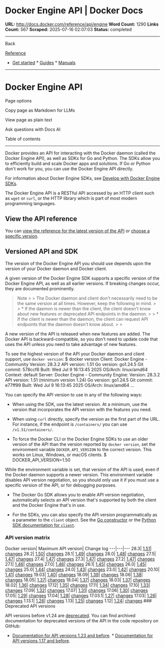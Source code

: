 # Docker Engine API | Docker Docs

**URL:** http://docs.docker.com/reference/api/engine
**Word Count:** 1290
**Links Count:** 567
**Scraped:** 2025-07-16 02:07:03
**Status:** completed

---

Back

[Reference](https://docs.docker.com/reference/)

  * [Get started](http://docs.docker.com/get-started/)   * [Guides](http://docs.docker.com/guides/)   * [Manuals](http://docs.docker.com/manuals/)

* * *

# Docker Engine API

Page options

Copy page as Markdown for LLMs

View page as plain text

Ask questions with Docs AI

Table of contents

* * *

Docker provides an API for interacting with the Docker daemon \(called the Docker Engine API\), as well as SDKs for Go and Python. The SDKs allow you to efficiently build and scale Docker apps and solutions. If Go or Python don't work for you, you can use the Docker Engine API directly.

For information about Docker Engine SDKs, see [Develop with Docker Engine SDKs](https://docs.docker.com/reference/api/engine/sdk/).

The Docker Engine API is a RESTful API accessed by an HTTP client such as `wget` or `curl`, or the HTTP library which is part of most modern programming languages.

## View the API reference

You can [view the reference for the latest version of the API](https://docs.docker.com/reference/api/engine/version/v1.51/) or [choose a specific version](http://docs.docker.com/reference/api/engine/version-history/).

## Versioned API and SDK

The version of the Docker Engine API you should use depends upon the version of your Docker daemon and Docker client.

A given version of the Docker Engine SDK supports a specific version of the Docker Engine API, as well as all earlier versions. If breaking changes occur, they are documented prominently.

> Note >  > The Docker daemon and client don't necessarily need to be the same version at all times. However, keep the following in mind. >  >   * If the daemon is newer than the client, the client doesn't know about new features or deprecated API endpoints in the daemon. >  >   * If the client is newer than the daemon, the client can request API endpoints that the daemon doesn't know about. >  > 

A new version of the API is released when new features are added. The Docker API is backward-compatible, so you don't need to update code that uses the API unless you need to take advantage of new features.

To see the highest version of the API your Docker daemon and client support, use `docker version`:               $ docker version     Client: Docker Engine - Community      Version:           28.3.2      API version:       1.51      Go version:        go1.24.5      Git commit:        578ccf6      Built:             Wed Jul  9 16:13:45 2025      OS/Arch:           linux/amd64      Context:           default          Server: Docker Engine - Community      Engine:       Version:          28.3.2       API version:      1.51 (minimum version 1.24)       Go version:       go1.24.5       Git commit:       e77ff99       Built:            Wed Jul  9 16:13:45 2025       OS/Arch:          linux/amd64       ...     

You can specify the API version to use in any of the following ways:

  * When using the SDK, use the latest version. At a minimum, use the version that incorporates the API version with the features you need.

  * When using `curl` directly, specify the version as the first part of the URL. For instance, if the endpoint is `/containers/` you can use `/v1.51/containers/`.

  * To force the Docker CLI or the Docker Engine SDKs to use an older version of the API than the version reported by `docker version`, set the environment variable `DOCKER_API_VERSION` to the correct version. This works on Linux, Windows, or macOS clients.                  $ DOCKER_API_VERSION=1.50         

While the environment variable is set, that version of the API is used, even if the Docker daemon supports a newer version. This environment variable disables API version negotiation, so you should only use it if you must use a specific version of the API, or for debugging purposes.

  * The Docker Go SDK allows you to enable API version negotiation, automatically selects an API version that's supported by both the client and the Docker Engine that's in use.

  * For the SDKs, you can also specify the API version programmatically as a parameter to the `client` object. See the [Go constructor](https://pkg.go.dev/github.com/docker/docker/client#NewClientWithOpts) or the [Python SDK documentation for `client`](https://docker-py.readthedocs.io/en/stable/client.html).

### API version matrix

Docker version| Maximum API version| Change log   ---|---|---   28.3| [1.51](http://docs.docker.com/reference/api/engine/version/v1.51/)| [changes](http://docs.docker.com/reference/api/engine/version-history/#v151-api-changes)   28.2| [1.50](http://docs.docker.com/reference/api/engine/version/v1.50/)| [changes](http://docs.docker.com/reference/api/engine/version-history/#v150-api-changes)   28.1| [1.49](http://docs.docker.com/reference/api/engine/version/v1.49/)| [changes](http://docs.docker.com/reference/api/engine/version-history/#v149-api-changes)   28.0| [1.48](http://docs.docker.com/reference/api/engine/version/v1.48/)| [changes](http://docs.docker.com/reference/api/engine/version-history/#v148-api-changes)   27.5| [1.47](http://docs.docker.com/reference/api/engine/version/v1.47/)| [changes](http://docs.docker.com/reference/api/engine/version-history/#v147-api-changes)   27.4| [1.47](http://docs.docker.com/reference/api/engine/version/v1.47/)| [changes](http://docs.docker.com/reference/api/engine/version-history/#v147-api-changes)   27.3| [1.47](http://docs.docker.com/reference/api/engine/version/v1.47/)| [changes](http://docs.docker.com/reference/api/engine/version-history/#v147-api-changes)   27.2| [1.47](http://docs.docker.com/reference/api/engine/version/v1.47/)| [changes](http://docs.docker.com/reference/api/engine/version-history/#v147-api-changes)   27.1| [1.46](http://docs.docker.com/reference/api/engine/version/v1.46/)| [changes](http://docs.docker.com/reference/api/engine/version-history/#v146-api-changes)   27.0| [1.46](http://docs.docker.com/reference/api/engine/version/v1.46/)| [changes](http://docs.docker.com/reference/api/engine/version-history/#v146-api-changes)   26.1| [1.45](http://docs.docker.com/reference/api/engine/version/v1.45/)| [changes](http://docs.docker.com/reference/api/engine/version-history/#v145-api-changes)   26.0| [1.45](http://docs.docker.com/reference/api/engine/version/v1.45/)| [changes](http://docs.docker.com/reference/api/engine/version-history/#v145-api-changes)   25.0| [1.44](http://docs.docker.com/reference/api/engine/version/v1.44/)| [changes](http://docs.docker.com/reference/api/engine/version-history/#v144-api-changes)   24.0| [1.43](http://docs.docker.com/reference/api/engine/version/v1.43/)| [changes](http://docs.docker.com/reference/api/engine/version-history/#v143-api-changes)   23.0| [1.42](http://docs.docker.com/reference/api/engine/version/v1.42/)| [changes](http://docs.docker.com/reference/api/engine/version-history/#v142-api-changes)   20.10| [1.41](http://docs.docker.com/reference/api/engine/version/v1.41/)| [changes](http://docs.docker.com/reference/api/engine/version-history/#v141-api-changes)   19.03| [1.40](http://docs.docker.com/reference/api/engine/version/v1.40/)| [changes](http://docs.docker.com/reference/api/engine/version-history/#v140-api-changes)   18.09| [1.39](http://docs.docker.com/reference/api/engine/version/v1.39/)| [changes](http://docs.docker.com/reference/api/engine/version-history/#v139-api-changes)   18.06| [1.38](http://docs.docker.com/reference/api/engine/version/v1.38/)| [changes](http://docs.docker.com/reference/api/engine/version-history/#v138-api-changes)   18.05| [1.37](http://docs.docker.com/reference/api/engine/version/v1.37/)| [changes](http://docs.docker.com/reference/api/engine/version-history/#v137-api-changes)   18.04| [1.37](http://docs.docker.com/reference/api/engine/version/v1.37/)| [changes](http://docs.docker.com/reference/api/engine/version-history/#v137-api-changes)   18.03| [1.37](http://docs.docker.com/reference/api/engine/version/v1.37/)| [changes](http://docs.docker.com/reference/api/engine/version-history/#v137-api-changes)   18.02| [1.36](http://docs.docker.com/reference/api/engine/version/v1.36/)| [changes](http://docs.docker.com/reference/api/engine/version-history/#v136-api-changes)   17.12| [1.35](http://docs.docker.com/reference/api/engine/version/v1.35/)| [changes](http://docs.docker.com/reference/api/engine/version-history/#v135-api-changes)   17.11| [1.34](http://docs.docker.com/reference/api/engine/version/v1.34/)| [changes](http://docs.docker.com/reference/api/engine/version-history/#v134-api-changes)   17.10| [1.33](http://docs.docker.com/reference/api/engine/version/v1.33/)| [changes](http://docs.docker.com/reference/api/engine/version-history/#v133-api-changes)   17.09| [1.32](http://docs.docker.com/reference/api/engine/version/v1.32/)| [changes](http://docs.docker.com/reference/api/engine/version-history/#v132-api-changes)   17.07| [1.31](http://docs.docker.com/reference/api/engine/version/v1.31/)| [changes](http://docs.docker.com/reference/api/engine/version-history/#v131-api-changes)   17.06| [1.30](http://docs.docker.com/reference/api/engine/version/v1.30/)| [changes](http://docs.docker.com/reference/api/engine/version-history/#v130-api-changes)   17.05| [1.29](http://docs.docker.com/reference/api/engine/version/v1.29/)| [changes](http://docs.docker.com/reference/api/engine/version-history/#v129-api-changes)   17.04| [1.28](http://docs.docker.com/reference/api/engine/version/v1.28/)| [changes](http://docs.docker.com/reference/api/engine/version-history/#v128-api-changes)   17.03.1| [1.27](http://docs.docker.com/reference/api/engine/version/v1.27/)| [changes](http://docs.docker.com/reference/api/engine/version-history/#v127-api-changes)   17.03| [1.26](http://docs.docker.com/reference/api/engine/version/v1.27/)| [changes](http://docs.docker.com/reference/api/engine/version-history/#v126-api-changes)   1.13.1| [1.26](http://docs.docker.com/reference/api/engine/version/v1.26/)| [changes](http://docs.docker.com/reference/api/engine/version-history/#v126-api-changes)   1.13| [1.25](http://docs.docker.com/reference/api/engine/version/v1.26/)| [changes](http://docs.docker.com/reference/api/engine/version-history/#v125-api-changes)   1.12| [1.24](http://docs.docker.com/reference/api/engine/version/v1.24/)| [changes](http://docs.docker.com/reference/api/engine/version-history/#v124-api-changes)      ### Deprecated API versions

API versions before v1.24 are [deprecated](http://docs.docker.com/engine/deprecated/#deprecate-legacy-api-versions). You can find archived documentation for deprecated versions of the API in the code repository on GitHub:

  * [Documentation for API versions 1.23 and before](https://github.com/moby/moby/tree/v25.0.0/docs/api).   * [Documentation for API versions 1.17 and before](https://github.com/moby/moby/tree/v1.9.1/docs/reference/api).
